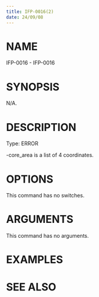 ```yaml
---
title: IFP-0016(2)
date: 24/09/08
---
```


# NAME

IFP-0016 - IFP-0016

# SYNOPSIS

N/A.

# DESCRIPTION

Type: ERROR

-core_area is a list of 4 coordinates.

# OPTIONS

This command has no switches.

# ARGUMENTS

This command has no arguments.

# EXAMPLES

# SEE ALSO

